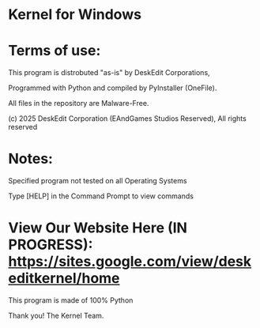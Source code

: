 # Kernel for Windows
# Terms of use:
This program is distrobuted "as-is" by DeskEdit Corporations, 

Programmed with Python and compiled by PyInstaller (OneFile).

All files in the repository are Malware-Free.

(c) 2025 DeskEdit Corporation (EAndGames Studios Reserved), All rights reserved

# Notes:
Specified program not tested on all Operating Systems

Type [HELP] in the Command Prompt to view commands


View Our Website Here (IN PROGRESS): https://sites.google.com/view/deskeditkernel/home
=======
This program is made of 100% Python


Thank you! The Kernel Team.
